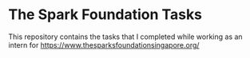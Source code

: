 # The Spark Foundation Tasks
This repository contains the tasks that I completed while working as an intern for https://www.thesparksfoundationsingapore.org/ 

